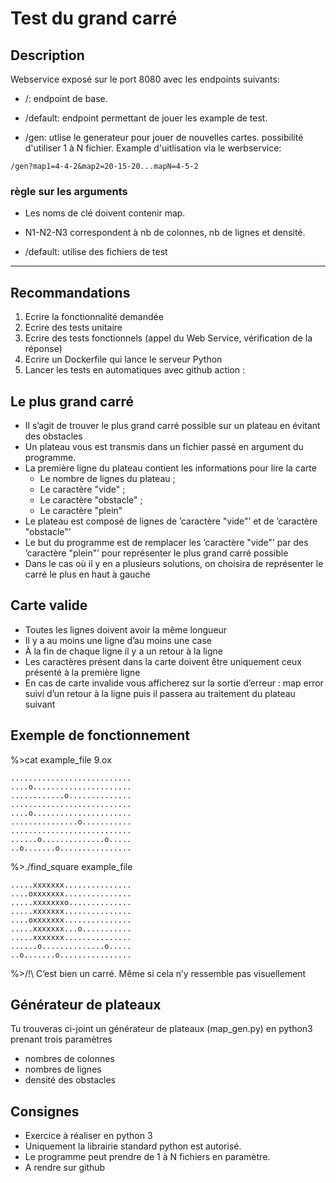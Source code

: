 # Test du grand carré

## Description

Webservice exposé sur le port 8080 avec les endpoints suivants:

* /: endpoint de base.

* /default: endpoint permettant de jouer les example de test.

* /gen: utlise le generateur pour jouer de nouvelles cartes.
possibilité d'utiliser 1 à N fichier. Example d'uitlisation via le werbservice:

```url
/gen?map1=4-4-2&map2=20-15-20...mapN=4-5-2
```

### règle sur les arguments

* Les noms de clé doivent contenir map.

* N1-N2-N3 correspondent à nb de colonnes, nb de lignes et densité.

* /default: utilise des fichiers de test

---

## Recommandations

1. Ecrire la fonctionnalité demandée
2. Ecrire des tests unitaire
3. Ecrire des tests fonctionnels (appel du Web Service, vérification de la réponse)
4. Ecrire un Dockerfile qui lance le serveur Python
5. Lancer les tests en automatiques avec github action :  

## Le plus grand carré

* Il s’agit de trouver le plus grand carré possible sur un plateau en évitant des obstacles
* Un plateau vous est transmis dans un fichier passé en argument du programme.
* La première ligne du plateau contient les informations pour lire la carte
  * Le nombre de lignes du plateau ;
  * Le caractère "vide" ;
  * Le caractère "obstacle" ;
  * Le caractère "plein"
* Le plateau est composé de lignes de ’caractère "vide"’ et de ’caractère "obstacle"’
* Le but du programme est de remplacer les ’caractère "vide"’ par des ’caractère "plein"’ pour représenter le plus grand carré possible
* Dans le cas où il y en a plusieurs solutions, on choisira de représenter le carré le plus en haut à gauche

## Carte valide

* Toutes les lignes doivent avoir la même longueur
* Il y a au moins une ligne d’au moins une case
* À la fin de chaque ligne il y a un retour à la ligne
* Les caractères présent dans la carte doivent être uniquement ceux présenté à la première ligne
* En cas de carte invalide vous afficherez sur la sortie d’erreur : map error suivi d’un retour à la ligne puis il passera au traitement du plateau suivant

## Exemple de fonctionnement

%>cat example_file
9.ox
```
...........................
....o......................
............o..............
...........................
....o......................
...............o...........
...........................
......o..............o.....
..o.......o................
```

%>./find_square example_file
```
.....xxxxxxx...............
....oxxxxxxx...............
.....xxxxxxxo..............
.....xxxxxxx...............
....oxxxxxxx...............
.....xxxxxxx...o...........
.....xxxxxxx...............
......o..............o.....
..o.......o................
```

%>/!\ C’est bien un carré. Même si cela n’y ressemble pas visuellement

## Générateur de plateaux

Tu trouveras ci-joint un générateur de plateaux (map_gen.py) en python3 prenant trois paramètres

* nombres de colonnes
* nombres de lignes
* densité des obstacles

## Consignes

* Exercice à réaliser en python 3
* Uniquement la librairie standard python est autorisé.
* Le programme peut prendre de 1 à N fichiers en paramètre.
* A rendre sur github
